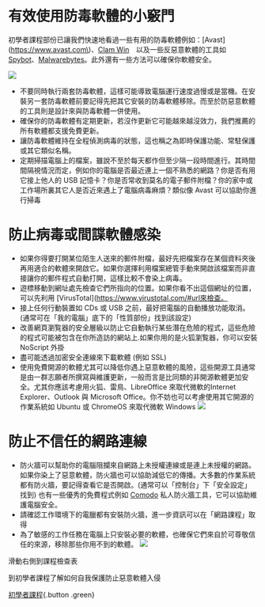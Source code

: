 有效使用防毒軟體的小竅門
====================

初學者課程部份已讓我們快速地看過一些有用的防毒軟體例如：[Avast](https://www.avast.com\)、[Clam Win](http://www.clamwin.com/)　以及一些反惡意軟體的工具如 [Spybot](https://www.safer-networking.org/)、[Malwarebytes](https://www.malwarebytes.org)。此外還有一些方法可以確保你軟體安全。

![](malware_adv1.png)

- 不要同時執行兩套防毒軟體，這樣可能導致電腦運行速度過慢或是當機。在安裝另一套防毒軟體前要記得先把其它安裝的防毒軟體移除。而至於防惡意軟體的工具則是設計來與防毒軟體一併使用。
- 確保你的防毒軟體有定期更新，若沒作更新它可能越來越沒效力，我們推薦的所有軟體都支援免費更新。
- 讓防毒軟體維持在全程偵測病毒的狀態，這也稱之為即時保護功能、常駐保護或其它類似名稱。
- 定期掃描電腦上的檔案，雖說不至於每天都作但至少隔一段時間進行。其時間間隔視情況而定，例如你的電腦是否最近連上一個不熟悉的網路？你是否有用它接上他人的 USB 記憶卡？你是否常收到莫名的電子郵件附檔？你的家中或工作場所裏其它人是否近來遇上了電腦病毒麻煩？類似像 Avast 可以協助你進行掃毒

防止病毒或間諜軟體感染
===================

- 如果你得要打開某位陌生人送來的郵件附檔，最好先把檔案存在某個資料夾後再用適合的軟體來開啟它。如果你選擇利用檔案總管手動來開啟該檔案而非直接讓你的郵件程式自動打開，這樣比較不會染上病毒。
- 遊標移動到網址處先檢查它們所指向的位置。如果你看不出這個網址的位置，可以先利用 [VirusTotal](https://www.virustotal.com/#url來檢查。
- 接上任何行動裝置如 CDs 或 USB 之前，最好把電腦的自動播放功能取消。(通常可在「我的電腦」底下的「性質部份」找到該設定)
- 改善網頁瀏覧器的安全層級以防止它自動執行某些潛在危險的程式，這些危險的程式可能被包含在你所造訪的網站上.如果你用的是火狐瀏覧器，你可以安裝 NoScript 外掛
- 盡可能透過加密安全連線來下載軟體 (例如 SSL) 
- 使用免費開源的軟體尤其可以降低你遇上惡意軟體的風險，這些開源工具通常是由一群志願者所撰寫與維護更新，一般而言是比同類的非開源軟體更加安全。尤其你應該考慮用火狐、雷鳥、LibreOffice 來取代微軟的Internet Explorer、Outlook 與 Microsoft Office。你不妨也可以考慮使用其它開源的作業系統如 Ubuntu 或 ChromeOS  來取代微軟 Windows 
![](malware_adv2.png)

防止不信任的網路連線
=============== 

- 防火牆可以幫助你的電腦阻攔來自網路上未授權連線或是連上未授權的網路。如果你染上了惡意軟體，防火牆也可以協助減低它的傳播。大多數的作業系統都有防火牆，要記得查看它是否開啟。(通常可以「控制台」下「安全設定」找到) 也有一些優秀的免費程式例如 [Comodo](https://securityinabox.org/comodofirewall_main) 私人防火牆工具，它可以協助維護電腦安全。
- 請確認工作環境下的電臘都有安裝防火牆，進一步資訊可以在「網路課程」取得
- 為了敏感的工作任務在電腦上只安裝必要的軟體，也確保它們來自於可尊敬信任的來源，移除那些你用不到的軟體。
![](malware_adv3.png)


滑動右側到課程檢查表

到初學者課程了解如何自我保護防止惡意軟體入侵

[初學者課程](umbrella://lesson/malware/0){.button .green}
		
